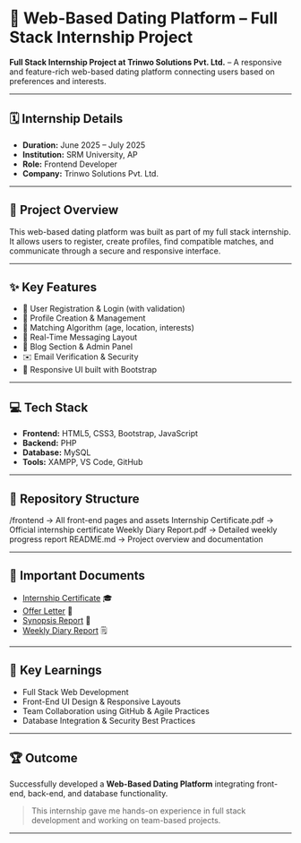 # 💖 Web-Based Dating Platform – Full Stack Internship Project

**Full Stack Internship Project at Trinwo Solutions Pvt. Ltd.** – A responsive and feature-rich web-based dating platform connecting users based on preferences and interests.  

---

## 🗓 Internship Details
- **Duration:** June 2025 – July 2025  
- **Institution:** SRM University, AP  
- **Role:** Frontend Developer  
- **Company:** Trinwo Solutions Pvt. Ltd.  

---

## 🚀 Project Overview
This web-based dating platform was built as part of my full stack internship. It allows users to register, create profiles, find compatible matches, and communicate through a secure and responsive interface.

---


## ✨ Key Features
- 📝 User Registration & Login (with validation)  
- 👤 Profile Creation & Management  
- 💞 Matching Algorithm (age, location, interests)  
- 💬 Real-Time Messaging Layout  
- 📰 Blog Section & Admin Panel  
- ✉️ Email Verification & Security  
- 📱 Responsive UI built with Bootstrap  

---

## 💻 Tech Stack
- **Frontend:** HTML5, CSS3, Bootstrap, JavaScript  
- **Backend:** PHP  
- **Database:** MySQL  
- **Tools:** XAMPP, VS Code, GitHub  

---

## 📂 Repository Structure
/frontend → All front-end pages and assets
Internship Certificate.pdf → Official internship certificate
Weekly Diary Report.pdf → Detailed weekly progress report
README.md → Project overview and documentation


---

## 📄 Important Documents
- [Internship Certificate](./Internship%20Certificate-MD%20JUNAID.pdf) 🎓  
- [Offer Letter](./Junaid%20Offer%20Letter.pdf) 📝  
- [Synopsis Report](./synopsis%20report.pdf) 📑  
- [Weekly Diary Report](./Weekly%20Diary%20Report%20-%20Shaik%20Mohammed%20Junaid.pdf) 🗒️  

---

## 🧠 Key Learnings
- Full Stack Web Development  
- Front-End UI Design & Responsive Layouts  
- Team Collaboration using GitHub & Agile Practices  
- Database Integration & Security Best Practices  

---

## 🏆 Outcome
Successfully developed a **Web-Based Dating Platform** integrating front-end, back-end, and database functionality.  

> This internship gave me hands-on experience in full stack development and working on team-based projects.  

---
